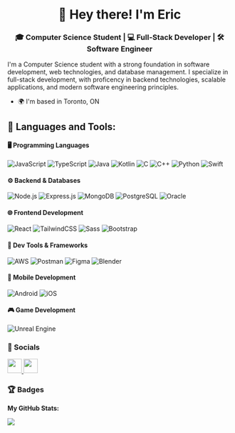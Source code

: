 <h1 align="center">👋 Hey there! I'm Eric</h1>

<h3 align="center">🎓 Computer Science Student | 💻 Full-Stack Developer | 🛠️ Software Engineer</h3>

I'm a Computer Science student with a strong foundation in software development, web technologies, and database management. I specialize in full-stack development, with proficency in backend technologies, scalable applications, and modern software engineering principles.

* 🌍  I'm based in Toronto, ON
  
## 🚀 Languages and Tools:

#### 🖥️ Programming Languages
![JavaScript](https://img.shields.io/badge/JavaScript-F7DF1E?style=for-the-badge&logo=javascript&logoColor=black)
![TypeScript](https://img.shields.io/badge/TypeScript-3178C6?style=for-the-badge&logo=typescript&logoColor=white)
![Java](https://img.shields.io/badge/Java-ED8B00?style=for-the-badge&logo=openjdk&logoColor=white)
![Kotlin](https://img.shields.io/badge/Kotlin-0095D5?style=for-the-badge&logo=kotlin&logoColor=white)
![C](https://img.shields.io/badge/C-00599C?style=for-the-badge&logo=c&logoColor=white)
![C++](https://img.shields.io/badge/C++-00599C?style=for-the-badge&logo=c%2B%2B&logoColor=white)
![Python](https://img.shields.io/badge/Python-3776AB?style=for-the-badge&logo=python&logoColor=white)
![Swift](https://img.shields.io/badge/Swift-FA7343?style=for-the-badge&logo=swift&logoColor=white)

#### ⚙️ Backend & Databases
![Node.js](https://img.shields.io/badge/Node.js-339933?style=for-the-badge&logo=nodedotjs&logoColor=white)
![Express.js](https://img.shields.io/badge/Express.js-000000?style=for-the-badge&logo=express&logoColor=white)
![MongoDB](https://img.shields.io/badge/MongoDB-47A248?style=for-the-badge&logo=mongodb&logoColor=white)
![PostgreSQL](https://img.shields.io/badge/PostgreSQL-316192?style=for-the-badge&logo=postgresql&logoColor=white)
![Oracle](https://img.shields.io/badge/Oracle-F80000?style=for-the-badge&logo=oracle&logoColor=white)

#### 🌐 Frontend Development
![React](https://img.shields.io/badge/React-20232A?style=for-the-badge&logo=react&logoColor=61DAFB)
![TailwindCSS](https://img.shields.io/badge/TailwindCSS-06B6D4?style=for-the-badge&logo=tailwindcss&logoColor=white)
![Sass](https://img.shields.io/badge/Sass-CC6699?style=for-the-badge&logo=sass&logoColor=white)
![Bootstrap](https://img.shields.io/badge/Bootstrap-563D7C?style=for-the-badge&logo=bootstrap&logoColor=white)

#### 🔧 Dev Tools & Frameworks
![AWS](https://img.shields.io/badge/AWS-232F3E?style=for-the-badge&logo=amazon-aws&logoColor=white)
![Postman](https://img.shields.io/badge/Postman-FF6C37?style=for-the-badge&logo=postman&logoColor=white)
![Figma](https://img.shields.io/badge/Figma-F24E1E?style=for-the-badge&logo=figma&logoColor=white)
![Blender](https://img.shields.io/badge/Blender-F5792A?style=for-the-badge&logo=blender&logoColor=white)

#### 📱 Mobile Development
![Android](https://img.shields.io/badge/Android-3DDC84?style=for-the-badge&logo=android&logoColor=white)
![iOS](https://img.shields.io/badge/iOS-000000?style=for-the-badge&logo=apple&logoColor=white)

#### 🎮 Game Development
![Unreal Engine](https://img.shields.io/badge/Unreal_Engine-0E1128?style=for-the-badge&logo=unrealengine&logoColor=white)

### 📢 Socials

<p align="left">
  <a href="https://github.com/Etersarkis" target="_blank" rel="noreferrer">
    <picture>
      <source media="(prefers-color-scheme: dark)" srcset="https://raw.githubusercontent.com/danielcranney/readme-generator/main/public/icons/socials/github-dark.svg"/>
      <source media="(prefers-color-scheme: light)" srcset="https://raw.githubusercontent.com/danielcranney/readme-generator/main/public/icons/socials/github.svg"/>
      <img src="https://raw.githubusercontent.com/danielcranney/readme-generator/main/public/icons/socials/github.svg" width="32" height="32"/>
    </picture>
  </a>

  <a href="https://www.linkedin.com/in/eric-ter-sarkisov-35b630263" target="_blank" rel="noreferrer">
    <picture>
      <source media="(prefers-color-scheme: dark)" srcset="https://raw.githubusercontent.com/danielcranney/readme-generator/main/public/icons/socials/linkedin-dark.svg"/>
      <source media="(prefers-color-scheme: light)" srcset="https://raw.githubusercontent.com/danielcranney/readme-generator/main/public/icons/socials/linkedin.svg"/>
      <img src="https://raw.githubusercontent.com/danielcranney/readme-generator/main/public/icons/socials/linkedin.svg" width="32" height="32"/>
    </picture>
  </a>
</p>

### 🏆 Badges

<b>My GitHub Stats:</b>

<a href="http://www.github.com/Etersarkis">
  <img align="center" src="https://github-readme-streak-stats.herokuapp.com/?user=Etersarkis&stroke=ffffff&background=0f172a&ring=ec4899&fire=ec4899&currStreakNum=ffffff&currStreakLabel=ec4899&sideNums=ffffff&sideLabels=ffffff&dates=ffffff&hide_border=true"/>
</a>



